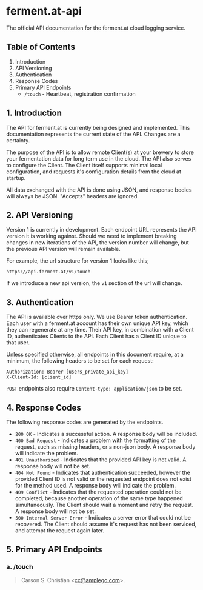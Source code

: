# ferment.at-api

The official API documentation for the ferment.at cloud logging service.

## Table of Contents

1. Introduction
2. API Versioning
3. Authentication
4. Response Codes
5. Primary API Endpoints
    * `/touch` - Heartbeat, registration confirmation

## 1. Introduction

The API for ferment.at is currently being designed and implemented. This documentation represents the current state of the API. Changes are a certainty.

The purpose of the API is to allow remote Client(s) at your brewery to store your fermentation data for long term use in the cloud. The API also serves to configure the Client. The Client itself supports minimal local configuration, and requests it's configuration details from the cloud at startup.

All data exchanged with the API is done using JSON, and response bodies will always be JSON. "Accepts" headers are ignored.

## 2. API Versioning

Version 1 is currently in development. Each endpoint URL represents the API version it is working against. Should we need to implement breaking changes in new iterations of the API, the version number will change, but the previous API version will remain available.

For example, the url structure for version 1 looks like this;

    https://api.ferment.at/v1/touch

If we introduce a new api version, the `v1` section of the url will change.

## 3. Authentication

The API is available over https only. We use Bearer token authentication. Each user with a ferment.at account has their own unique API key, which they can regenerate at any time. Their API key, in combination with a Client ID, authenticates Clients to the API. Each Client has a Client ID unique to that user.

Unless specified otherwise, all endpoints in this document require, at a minimum, the following headers to be set for each request:

    Authorization: Bearer [users_private_api_key]
    X-Client-Id: [client_id]

`POST` endpoints also require `Content-type: application/json` to be set.

## 4. Response Codes

The following response codes are generated by the endpoints.

* `200 OK` - Indicates a successful action. A response body will be included.
* `400 Bad Request` - Indicates a problem with the formatting of the request, such as missing headers, or a non-json body. A response body will indicate the problem.
* `401 Unauthorized` - Indicates that the provided API key is not valid. A response body will not be set.
* `404 Not Found` - Indicates that authentication succeeded, however the provided Client ID is not valid or the requested endpoint does not exist for the method used. A response body will indicate the problem.
* `409 Conflict` - Indicates that the requested operation could not be completed, because another operation of the same type happened simultaneously. The Client should wait a moment and retry the request. A response body will not be set.
* `500 Internal Server Error` - Indicates a server error that could not be recovered. The Client should assume it's request has not been serviced, and attempt the request again later.

## 5. Primary API Endpoints

### a. /touch

> Carson S. Christian <[cc@amplego.com](mailto:cc@amplego.com)>.
